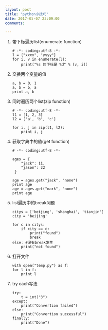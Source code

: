 ```yaml
---
layout: post
title: "python小技巧"
date: 2017-05-07 23:09:00
comments:

---
```

1. 带下标遍历list(enumerate function)

	```
    # -*- coding:utf-8 -*-
    l = ["xxxx", "yyyy"]
    for i, v in enumerate(l):
        print("%s 的下标是 %d" % (v, i))
	```

2. 交换两个变量的值  

	```
    a, b = 0, 1
    a, b = b, a
    print a, b
	```
3. 同时遍历两个list(zip function)

	```
    # -*- coding:utf-8 -*-
    l1 = [1, 2, 3]
    l2 = ['a', 'b', 'c']

    for i, j in zip(l1, l2):
        print i, j
	```
4. 获取字典中的值(get function)

	```
	# -*- coding:utf-8 -*-

	ages = {
	    "jack": 11,
	    "jason": 22
	 }
	
	age = ages.get("jack", "none")
	print age
	age = ages.get("mark", "none")
	print age
	```
5. list遍历中的break问题

	```
	citys = ['beijing', 'shanghai', 'tianjin']
	city = 'beijing'
	
	for c in citys:
	    if city == c:
	        print("found")
	        break
	else: #没有break发生
	    print("not found")
    ```
6. 打开文件

	```
	with open("temp.py") as f:
    for l in f:
        print l
	```
7. try cach写法

	```
	try:
	    t = int("3")
	except:
	    print("Convertion failed")
	else:
	    print("Convertion successful")
	finally:
	    print("Done")
	```